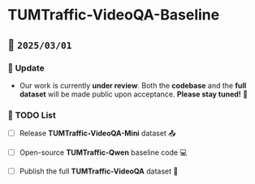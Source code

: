 # TUMTraffic-VideoQA-Baseline  

## 🚀 `2025/03/01`  

### 🔔 **Update**  
- Our work is currently **under review**. Both the **codebase** and the **full dataset** will be made public upon acceptance. **Please stay tuned!** 🚀

### 📌 **TODO List**  
- [ ] Release **TUMTraffic-VideoQA-Mini** dataset 📤  
- [ ] Open-source **TUMTraffic-Qwen** baseline code 💻  
- [ ] Publish the full **TUMTraffic-VideoQA** dataset 📂  


